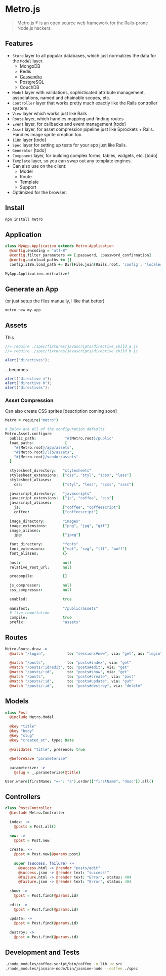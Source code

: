 # Metro.js

> Metro.js &reg; is an open source web framework for the Rails-prone Node.js hackers.

## Features

- `Store` layer to all popular databases, which just normalizes the data for the `Model` layer.
  - MongoDB
  - Redis
  - [Cassandra](https://github.com/wadey/node-thrift)
  - PostgreSQL
  - CouchDB
- `Model` layer with validations, sophisticated attribute management, associations, named and chainable scopes, etc.
- `Controller` layer that works pretty much exactly like the Rails controller system.
- `View` layer which works just like Rails
- `Route` layer, which handles mapping and finding routes
- `Event` layer, for callbacks and event management [todo]
- `Asset` layer, for asset compression pipeline just like Sprockets + Rails.  Handles image sprite creation too.
- `I18n` layer [todo]
- `Spec` layer for setting up tests for your app just like Rails.
- `Generator` [todo]
- `Component` layer, for building complex forms, tables, widgets, etc. [todo]
- `Template` layer, so you can swap out any template engines.
- Can also use on the client:
  - Model
  - Route
  - Template
  - Support
- Optimized for the browser.

## Install

``` bash
npm install metro
```

## Application

``` coffeescript
class MyApp.Application extends Metro.Application
  @config.encoding = "utf-8"
  @config.filter_parameters += [:password, :password_confirmation]
  @config.autoload_paths += []
  config.i18n.load_path += Dir[File.join(Rails.root, 'config', 'locales', '**', '*.{rb,yml}')]
  
MyApp.Application.initialize!
```

## Generate an App

(or just setup the files manually, I like that better)

``` bash
metro new my-app
```

## Assets

This

``` javascript
//= require ./spec/fixtures/javascripts/directive_child_a.js
//= require ./spec/fixtures/javascripts/directive_child_b.js

alert("directives");
```

...becomes

``` javascript
alert("directive a");
alert("directive b");
alert("directives");
```

### Asset Compression

Can also create CSS sprites [description coming soon]

``` coffeescript
Metro = require("metro")

# below are all of the configuration defaults
Metro.Asset.configure
  public_path:             "#{Metro.root}/public"
  load_paths:              [
    "#{Metro.root}/app/assets",
    "#{Metro.root}/lib/assets",
    "#{Metro.root}/vendor/assets"
  ]
  
  stylesheet_directory:   "stylesheets"
  stylesheet_extensions:  ["css", "styl", "scss", "less"]
  stylesheet_aliases:
    css:                  ["styl", "less", "scss", "sass"]
  
  javascript_directory:   "javascripts"
  javascript_extensions:  ["js", "coffee", "ejs"]
  javascript_aliases:
    js:                   ["coffee", "coffeescript"]
    coffee:               ["coffeescript"]
  
  image_directory:        "images"
  image_extensions:       ["png", "jpg", "gif"]
  image_aliases:
    jpg:                  ["jpeg"]
  
  font_directory:         "fonts"
  font_extensions:        ["eot", "svg", "tff", "woff"]
  font_aliases:           {}
  
  host:                   null
  relative_root_url:      null

  precompile:             []
  
  js_compressor:          null
  css_compressor:         null
  
  enabled:                true
  
  manifest:               "/public/assets"
  # live compilation
  compile:                true
  prefix:                 "assets"

```

## Routes

``` coffeescript
Metro.Route.draw ->
  @match "/login",          to: "sessions#new", via: "get", as: "login"
  
  @match "/posts",          to: "posts#index", via: "get"
  @match "/posts/:id/edit", to: "posts#edit", via: "get"
  @match "/posts/:id",      to: "posts#show", via: "get"
  @match "/posts",          to: "posts#create", via: "post"
  @match "/posts/:id",      to: "posts#update", via: "put"
  @match "/posts/:id",      to: "posts#destroy", via: "delete"
```

## Models

``` coffeescript
class Post
  @include Metro.Model
  
  @key "title"
  @key "body"
  @key "slug"
  @key "created_at", type: Date
  
  @validates "title", presence: true
  
  @beforeSave "parameterize"
  
  parameterize: ->
    @slug = _.parameterize(@title)
```

``` coffeescript
User.where(firstName: "=~": "a").order(["firstName", "desc"]).all()
```

## Controllers

``` coffeescript
class PostsController
  @include Metro.Controller
  
  index: ->
    @posts = Post.all()
    
  new: ->
    @post = Post.new
    
  create: ->
    @post = Post.new(@params.post)
    
    super (success, failure) ->
      @success.html -> @render "posts/edit"
      @success.json -> @render text: "success!"
      @failure.html -> @render text: "Error", status: 404
      @failure.json -> @render text: "Error", status: 404
    
  show: ->
    @post = Post.find(@params.id)
    
  edit: ->
    @post = Post.find(@params.id)
    
  update: ->
    @post = Post.find(@params.id)
    
  destroy: ->
    @post = Post.find(@params.id)
```

## Development and Tests

``` bash
./node_modules/coffee-script/bin/coffee -o lib -w src
./node_modules/jasmine-node/bin/jasmine-node --coffee ./spec
```
